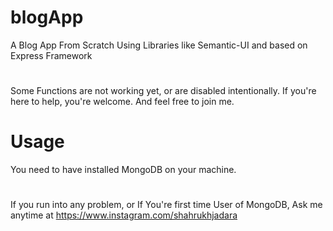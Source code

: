 # blogApp
A Blog App From Scratch Using Libraries like Semantic-UI and based on Express Framework
#
Some Functions are not working yet, or are disabled intentionally.
If you're here to help, you're welcome.
And feel free to join me.

# Usage
You need to have installed MongoDB on your machine.
#
If you run into any problem, or If You're first time User of MongoDB, Ask me anytime at 
https://www.instagram.com/shahrukhjadara